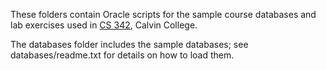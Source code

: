 These folders contain Oracle scripts for the sample course databases and
lab exercises used in [CS 342](https://cs.calvin.edu/courses/cs/342), Calvin College.

The databases folder includes the sample databases; see databases/readme.txt 
for details on how to load them. 

